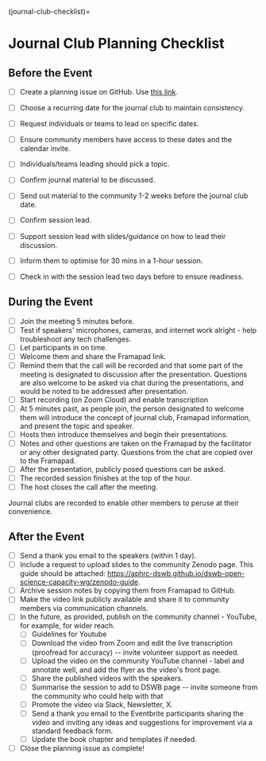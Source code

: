 (journal-club-checklist)=

# Journal Club Planning Checklist

## Before the Event

- [ ] Create a planning issue on GitHub. Use [this link](https://github.com/aphrc-dswb/dswb-open-science-capacity-wg/issues).
- [ ] Choose a recurring date for the journal club to maintain consistency.
- [ ] Request individuals or teams to lead on specific dates.
- [ ] Ensure community members have access to these dates and the calendar invite.
- [ ] Individuals/teams leading should pick a topic.
- [ ] Confirm journal material to be discussed.
- [ ] Send out material to the community 1-2 weeks before the journal club date.
- [ ] Confirm session lead.
- [ ] Support session lead with slides/guidance on how to lead their discussion.
- [ ] Inform them to optimise for 30 mins in a 1-hour session. 
- [ ] Check in with the session lead two days before to ensure readiness.
  

## During the Event

- [ ] Join the meeting 5 minutes before.  
- [ ] Test if speakers' microphones, cameras, and internet work alright - help troubleshoot any tech challenges.
- [ ] Let participants in on time.
- [ ] Welcome them and share the Framapad link.
- [ ] Remind them that the call will be recorded and that some part of the meeting is designated to discussion after the presentation. Questions are also welcome to be asked via chat during the presentations, and would be noted to be addressed after presentation. 
- [ ] Start recording (on Zoom Cloud) and enable transcription
- [ ] At 5 minutes past, as people join, the person designated to welcome them will introduce the concept of journal club, Framapad information, and present the topic and speaker.
- [ ] Hosts then introduce themselves and begin their presentations.
- [ ] Notes and other questions are taken on the Framapad by the facilitator or any other designated party. Questions from the chat are copied over to the Framapad.
- [ ] After the presentation, publicly posed questions can be asked.
- [ ] The recorded session finishes at the top of the hour.
- [ ] The host closes the call after the meeting.

Journal clubs are recorded to enable other members to peruse at their convenience.

## After the Event

- [ ] Send a thank you email to the speakers (within 1 day).
- [ ] Include a request to upload slides to the community Zenodo page. This guide should be attached: https://aphrc-dswb.github.io/dswb-open-science-capacity-wg/zenodo-guide.
- [ ] Archive session notes by copying them from Framapad to GitHub.
- [ ] Make the video link publicly available and share it to community members via communication channels.
- [ ] In the future, as provided, publish on the community channel - YouTube, for example, for wider reach.
  - [ ] Guidelines for Youtube
  - [ ] Download the video from Zoom and edit the live transcription (proofread for accuracy) -- invite volunteer support as needed.
  - [ ] Upload the video on the community YouTube channel - label and annotate well, and add the flyer as the video's front page.
  - [ ] Share the published videos with the speakers. 
  - [ ] Summarise the session to add to DSWB page -- invite someone from the community who could help with that 
  - [ ] Promote the video via Slack, Newsletter, X.
  - [ ] Send a thank you email to the Eventbrite participants sharing the video and inviting any ideas and suggestions for improvement via a standard feedback form.
  - [ ] Update the book chapter and templates if needed.
- [ ] Close the planning issue as complete!
